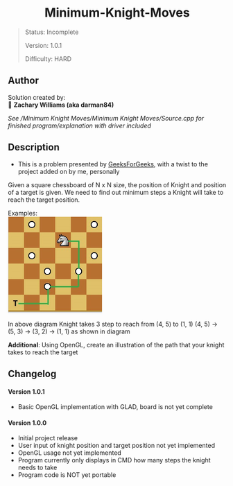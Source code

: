 <h1 align="center">Minimum-Knight-Moves
</h1>

> Status: Incomplete
>
> Version: 1.0.1
>
> Difficulty: HARD<br/>

## Author

Solution created by: <br/>
👤 **Zachary Williams (aka darman84)**

*See /Minimum Knight Moves/Minimum Knight Moves/Source.cpp for finished program/explanation with driver included*

## Description

- This is a problem presented by [GeeksForGeeks](https://www.geeksforgeeks.org/minimum-steps-reach-target-knight//), with a twist to the project added on by me, personally

Given a square chessboard of N x N size, the position of Knight and position of a target is given. We need to find out minimum steps a Knight will take to reach the target position.

Examples: <br/>
![EXAMPLE](https://raw.githubusercontent.com/darman84/Minimum-Knight-Moves/master/EXAMPLE.PNG)

In above diagram Knight takes 3 step to reach  from (4, 5) to (1, 1) (4, 5) -> (5, 3) -> (3, 2)  -> (1, 1)  as shown in diagram

**Additional**: Using OpenGL, create an illustration of the path that your knight takes to reach the target

## Changelog

#### Version 1.0.1
- Basic OpenGL implementation with GLAD, board is not yet complete

#### Version 1.0.0

- Initial project release
- User input of knight position and target position not yet implemented
- OpenGL usage not yet implemented
- Program currently only displays in CMD how many steps the knight needs to take
- Program code is NOT yet portable
